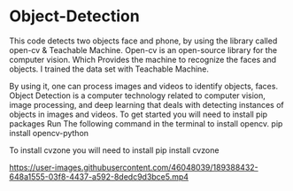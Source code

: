 # Object-Detection
This code detects two objects face and phone, by using the library called open-cv  &amp; Teachable Machine. Open-cv  is an open-source library for the computer vision.  Which Provides the machine to recognize the faces and objects. I trained the  data set with Teachable Machine. 

By using it, one can process images and videos to identify objects, faces.
Object Detection is a computer technology related to computer vision, image processing, and deep learning that deals with detecting instances of objects in images and videos.
To get started you will need to install pip packages 
Run The following command in the terminal to install opencv.
pip install opencv-python

To install cvzone you will need to install
pip install cvzone


https://user-images.githubusercontent.com/46048039/189388432-648a1555-03f8-4437-a592-8dedc9d3bce5.mp4

